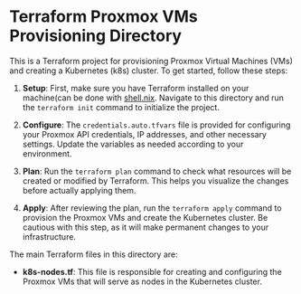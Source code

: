 # Terraform Proxmox VMs Provisioning Directory

This is a Terraform project for provisioning Proxmox Virtual Machines (VMs) and creating a Kubernetes (k8s) cluster. To get started, follow these steps:

1. **Setup**: First, make sure you have Terraform installed on your machine(can be done with [shell.nix](../../shell.nix). Navigate to this directory and run the `terraform init` command to initialize the project.

2. **Configure**: The `credentials.auto.tfvars` file is provided for configuring your Proxmox API credentials, IP addresses, and other necessary settings. Update the variables as needed according to your environment.

3. **Plan**: Run the `terraform plan` command to check what resources will be created or modified by Terraform. This helps you visualize the changes before actually applying them.

4. **Apply**: After reviewing the plan, run the `terraform apply` command to provision the Proxmox VMs and create the Kubernetes cluster. Be cautious with this step, as it will make permanent changes to your infrastructure.

The main Terraform files in this directory are:

- **k8s-nodes.tf**: This file is responsible for creating and configuring the Proxmox VMs that will serve as nodes in the Kubernetes cluster.

